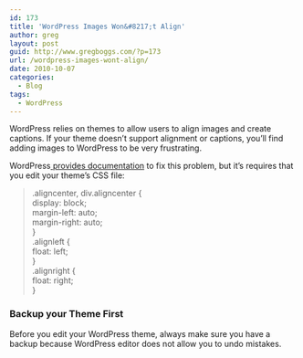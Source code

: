 ```yaml
---
id: 173
title: 'WordPress Images Won&#8217;t Align'
author: greg
layout: post
guid: http://www.gregboggs.com/?p=173
url: /wordpress-images-wont-align/
date: 2010-10-07
categories:
  - Blog
tags:
  - WordPress
---
```

WordPress relies on themes to allow users to align images and create captions. If your theme doesn&#8217;t support alignment or captions, you&#8217;ll find adding images to WordPress to be very frustrating.

WordPress[ provides documentation][1] to fix this problem, but it&#8217;s requires that you edit your theme&#8217;s CSS file:

> .aligncenter, div.aligncenter {  
> display: block;  
> margin-left: auto;  
> margin-right: auto;  
> }  
> .alignleft {  
> float: left;  
> }  
> .alignright {  
> float: right;  
> } 

### Backup your Theme First

Before you edit your WordPress theme, always make sure you have a backup because WordPress editor does not allow you to undo mistakes.

 [1]: http://codex.wordpress.org/CSS